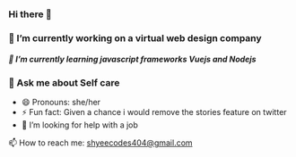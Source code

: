 ### Hi there 👋



### 🔭 I’m currently working on  a virtual web design company
#####  🌱 I’m currently learning  javascript frameworks Vuejs and Nodejs  
### 💬 Ask me about Self care 

- 😄 Pronouns: she/her 
- ⚡ Fun fact: Given a chance i would remove the stories feature on twitter
- 🤔 I’m looking for help with  a job 

📫 How to reach me: shyeecodes404@gmail.com

